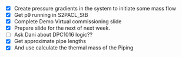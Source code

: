 - [x] Create pressure gradients in the system to initiate some mass flow
- [x] Get p9 running in S2PACL_StB
- [x] Complete  Demo Virtual commissioning slide
- [x] Prepare slide for the next of next week.
- [ ] Ask Dani about DPC1016 logic??
- [x] Get approximate pipe lengths
- [x] And use calculate the thermal mass of the Piping